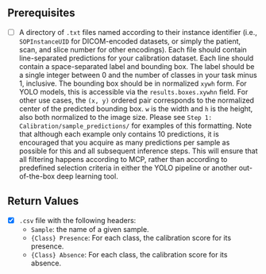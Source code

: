 ## Prerequisites
- [ ] A directory of ```.txt``` files named according to their instance identifier (i.e., ```SOPInstanceUID``` for DICOM-encoded datasets, or simply the patient, scan, and slice number for other encodings). Each file should contain line-separated predictions for your calibration dataset. Each line should contain a space-separated label and bounding box. The label should be a single integer between 0 and the number of classes in your task minus 1, inclusive. The bounding box should be in normalized ```xywh``` form. For YOLO models, this is accessible via the ```results.boxes.xywhn``` field. For other use cases, the ```(x, y)``` ordered pair corresponds to the normalized center of the predicted bounding box. ```w``` is the width and ```h``` is the height, also both normalized to the image size. Please see ```Step 1: Calibration/sample_predictions/``` for examples of this formatting. Note that although each example only contains 10 predictions, it is encouraged that you acquire as many predictions per sample as possible for this and all subsequent inference steps. This will ensure that all filtering happens according to MCP, rather than according to predefined selection criteria in either the YOLO pipeline or another out-of-the-box deep learning tool. 
## Return Values
- [x] ```.csv``` file with the following headers:
    - ```Sample```: the name of a given sample.
    - ```{Class} Presence```: For each class, the calibration score for its presence.
    - ```{Class} Absence```: For each class, the calibration score for its absence.
